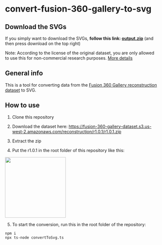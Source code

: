 # convert-fusion-360-gallery-to-svg

## Download the SVGs

If you simply want to download the SVGs, **follow this link: [output.zip](https://github.com/conradlempert/convert-fusion-360-gallery-to-svg/blob/master/output.zip)** (and then press download on the top right)

Note: According to the license of the original dataset, you are only allowed to use this for non-commercial research purposes. [More details](https://github.com/AutodeskAILab/Fusion360GalleryDataset/blob/master/LICENSE.md)

## General info

This is a tool for converting data from the [Fusion 360 Gallery reconstruction dataset](https://github.com/AutodeskAILab/Fusion360GalleryDataset/blob/master/docs/reconstruction.md) to SVG.

## How to use

1. Clone this repository
2. Download the dataset here: https://fusion-360-gallery-dataset.s3.us-west-2.amazonaws.com/reconstruction/r1.0.1/r1.0.1.zip
3. Extract the zip

4. Put the r1.0.1 in the root folder of this repository like this:

<img src="https://github.com/user-attachments/assets/3e6f5188-e7eb-4c23-a0a8-e3a85c79c4d4" width="200"/>

5. To start the conversion, run this in the root folder of the repository:

```
npm i
npx ts-node convertToSvg.ts
```
